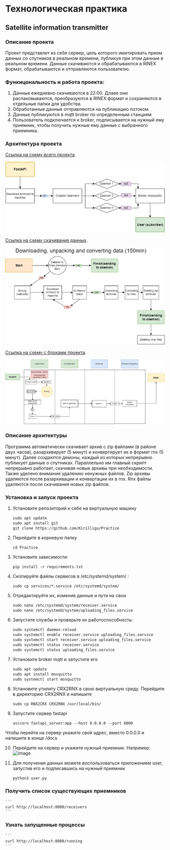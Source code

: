# Технологическая практика

## Satellite information transmitter

### Описание проекта
Проект представлет из себя сервер, цель которого имитировать прием данных со спутников в реальном времени, публикуя при этом данные в реальном времени. Данные скачиваются и обрабатываются в RINEX формат, обрабатываются и отправляются пользователю.

### Функицональность и работа проекта:
1. Данные ежедневно скачиваются в 22:00. Длаее они распаковываются, преобразуются в RINEX формат и сохраняются в отдельные папки для удобства.
2. Обработанные данные отправляются на публикацию потоком. 
3. Данные публикуются в mqtt broker по определенным станциям
4. Пользователь подключается к broker, подписывается на нужный ему приемник, чтобы получить нужные ему данные с выбранного приемника.

### Архитектура проекта
[Ссылка на схему всего проекта](https://drive.google.com/file/d/1OlB7rG7jkOeq_fTVc8vTLBUx4AEaVBn3/view?usp=drive_link).

![alt text](https://github.com/Kirilligu/Practice/blob/main/images/Main_diagram.drawio.png)


[Ссылка на схему скачивания данных](https://drive.google.com/file/d/1XxCZ5MK0IkJo-mH3qkU_-7HMMeecx9tS/view?usp=drive_link).

![alt text](https://github.com/Kirilligu/Practice/blob/main/images/Data_download.drawio.png)


[Ссылка на схему с блоками проекта](https://drive.google.com/file/d/1J4duBHj3aHXkFYD5pUBur6Nm5JhD-xi0/view?usp=drive_link).

![alt text](https://github.com/Kirilligu/Practice/blob/main/images/F_diagram.drawio.png)


### Описание архитектуры

Программа автоматически скачивает архив с zip файлами (в районе двух часов), разархивирует (5 минут) и конвертирует их в формат rnx (5 минут). 
Далее создаются демоны, каждый из которых непрерывно публикует данные о спутниках. Параллельно им главный скрипт непрерывно работает, скачивая новые архивы при необходимости. 
Также уделено внимание удалению ненужных файлов. Zip архивы удаляются после разархивации и конвертации их в rnx. Rnx файлы удаляются после скачивания новых zip файлов.


 

### Установка и запуск проекта
1. Установите репозиторий к себе на виртуальную машину
   ```
   sudo apt update
   sudo apt install git
   git clone https://github.com/Kirilligu/Practice
   ```
2. Перейдите в корневую папку
   ```
   cd Practice
   ```
3. Установите зависимости:
   ```
   pip install -r requirements.txt
   ```
4. Скопируйте файлы сервисов в /etc/systemd/system/ :
   ```
   sudo cp services/*.service /etc/systemd/system/
   ```

5. Отредактируйте их, изменив данные и пути на свои
   ```
   sudo nano /etc/systemd/system/receiver.service
   sudo nano /etc/systemd/system/uploading_files.service
   ```
6. Запустите службы и проверьте их работоспособность:
   ```
   sudo systemctl daemon-reload
   sudo systemctl enable receiver.service uploading_files.service
   sudo systemctl start receiver.service uploading_files.service
   sudo systemctl status receiver.service
   sudo systemctl status uploading_files.service
   ```
7. Установите broker mqtt и запустите его
   ```
   sudo apt update
   sudo apt install mosquitto
   sudo systemctl start mosquitto
   ```
8. Установите утилиту CRX2RNX в свою виртуальную среду. Перейдите в директорию CRX2RNX и напишите
   ```
   sudo cp RNX2CRX CRX2RNX /usr/local/bin/
   ```
9. Запустите сервер fastapi
   ```
   uvicorn fastapi_server:app --host 0.0.0.0 --port 8000
   ```
Чтобы перейти на сервер укажите свой адрес, вместо 0.0.0.0 и напишите в конце /docs

10. Перейдите на сервер и укажите нужный приемник. Например:
![image](https://github.com/Kirilligu/Practice/assets/149255706/9eaf0340-d759-4fd8-927e-07071d473504)

11. Для получения данных можете воспользоваться приложением user, запустив его и подписавшись на нужный приемник
    ```
    python3 user.py
    ```

### Получить список существующих приемников 
    ```
    curl http://localhost:8000/receivers
    ```
### Узнать запущенные процессы 
    ```
    curl http://localhost:8000/running
    ```
